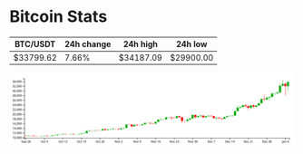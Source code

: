 # Bitcoin Stats

BTC/USDT|24h change|24h high|24h low|
|---|---|---|---|
|$33799.62|7.66%|$34187.09|$29900.00|

<img src="./chart.svg">
